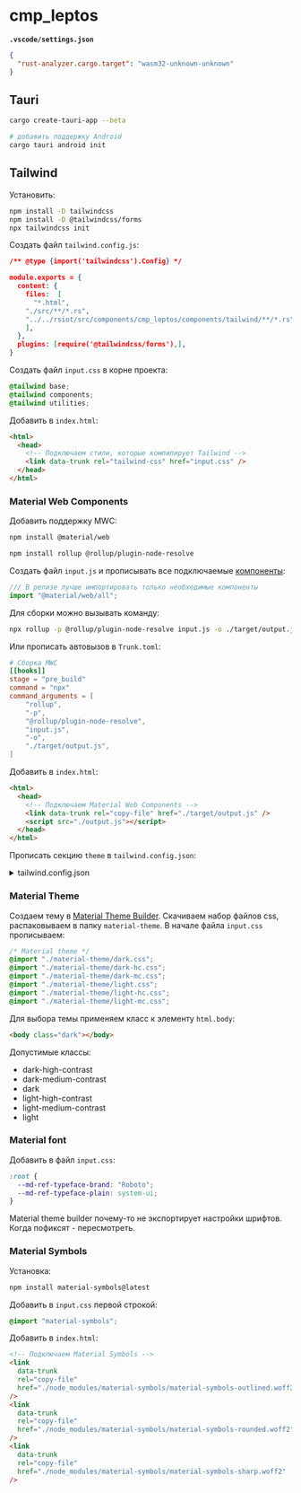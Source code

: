 # cmp_leptos

**`.vscode/settings.json`**

```json
{
  "rust-analyzer.cargo.target": "wasm32-unknown-unknown"
}
```

## Tauri

```bash
cargo create-tauri-app --beta

# добавить поддержку Android
cargo tauri android init
```

## Tailwind

Установить:

```bash
npm install -D tailwindcss
npm install -D @tailwindcss/forms
npx tailwindcss init
```

Создать файл `tailwind.config.js`:

```json
/** @type {import('tailwindcss').Config} */

module.exports = {
  content: {
    files:  [
      "*.html",
    "./src/**/*.rs",
    "../../rsiot/src/components/cmp_leptos/components/tailwind/**/*.rs"
    ],
  },
  plugins: [require('@tailwindcss/forms'),],
}
```

Создать файл `input.css` в корне проекта:

```css
@tailwind base;
@tailwind components;
@tailwind utilities;
```

Добавить в `index.html`:

```html
<html>
  <head>
    <!-- Подключаем стили, которые компилирует Tailwind -->
    <link data-trunk rel="tailwind-css" href="input.css" />
  </head>
</html>
```

### Material Web Components

Добавить поддержку MWC:

```bash
npm install @material/web
```

```bash
npm install rollup @rollup/plugin-node-resolve
```

Создать файл `input.js` и прописывать все подключаемые [компоненты](https://material-web.dev):

```js
/// В релизе лучше импортировать только необходимые компоненты
import "@material/web/all";
```

Для сборки можно вызывать команду:

```bash
npx rollup -p @rollup/plugin-node-resolve input.js -o ./target/output.js
```

Или прописать автовызов в `Trunk.toml`:

```toml
# Сборка MWC
[[hooks]]
stage = "pre_build"
command = "npx"
command_arguments = [
    "rollup",
    "-p",
    "@rollup/plugin-node-resolve",
    "input.js",
    "-o",
    "./target/output.js",
]
```

Добавить в `index.html`:

```html
<html>
  <head>
    <!-- Подключаем Material Web Components -->
    <link data-trunk rel="copy-file" href="./target/output.js" />
    <script src="./output.js"></script>
  </head>
</html>
```

Прописать секцию `theme` в `tailwind.config.json`:

<details>
<summary> tailwind.config.json </summary>

```json
module.exports = {
  content: {
    files:  [...],
  },
  plugins: [...],
  theme: {
    extend: {
      colors: {
        primary: "var(--md-sys-color-primary)",
        "surface-tint": "var(--md-sys-color-surface-tint)",
        "on-primary": "var(--md-sys-color-on-primary)",
        "primary-container": "var(--md-sys-color-primary-container)",
        "on-primary-container": "var(--md-sys-color-on-primary-container)",
        secondary: "var(--md-sys-color-secondary)",
        "on-secondary": "var(--md-sys-color-on-secondary)",
        "secondary-container": "var(--md-sys-color-secondary-container)",
        "on-secondary-container": "var(--md-sys-color-on-secondary-container)",
        tertiary: "var(--md-sys-color-tertiary)",
        "on-tertiary": "var(--md-sys-color-on-tertiary)",
        "tertiary-container": "var(--md-sys-color-tertiary-container)",
        "on-tertiary-container": "var(--md-sys-color-on-tertiary-container)",
        error: "var(--md-sys-color-error)",
        "on-error": "var(--md-sys-color-on-error)",
        "error-container": "var(--md-sys-color-error-container)",
        "on-error-container": "var(--md-sys-color-on-error-container)",
        background: "var(--md-sys-color-background)",
        "on-background": "var(--md-sys-color-on-background)",
        surface: "var(--md-sys-color-surface)",
        "on-surface": "var(--md-sys-color-on-surface)",
        "surface-variant": "var(--md-sys-color-surface-variant)",
        "on-surface-variant": "var(--md-sys-color-on-surface-variant)",
        outline: "var(--md-sys-color-outline)",
        "outline-variant": "var(--md-sys-color-outline-variant)",
        shadow: "var(--md-sys-color-shadow)",
        scrim: "var(--md-sys-color-scrim)",
        "inverse-surface": "var(--md-sys-color-inverse-surface)",
        "inverse-on-surface": "var(--md-sys-color-inverse-on-surface)",
        "inverse-primary": "var(--md-sys-color-inverse-primary)",
        "primary-fixed": "var(--md-sys-color-primary-fixed)",
        "on-primary-fixed": "var(--md-sys-color-on-primary-fixed)",
        "primary-fixed-dim": "var(--md-sys-color-primary-fixed-dim)",
        "on-primary-fixed-variant":
          "var(--md-sys-color-on-primary-fixed-variant)",
        "secondary-fixed": "var(--md-sys-color-secondary-fixed)",
        "on-secondary-fixed": "var(--md-sys-color-on-secondary-fixed)",
        "secondary-fixed-dim": "var(--md-sys-color-secondary-fixed-dim)",
        "on-secondary-fixed-variant":
          "var(--md-sys-color-on-secondary-fixed-variant)",
        "tertiary-fixed": "var(--md-sys-color-tertiary-fixed)",
        "on-tertiary-fixed": "var(--md-sys-color-on-tertiary-fixed)",
        "tertiary-fixed-dim": "var(--md-sys-color-tertiary-fixed-dim)",
        "on-tertiary-fixed-variant":
          "var(--md-sys-color-on-tertiary-fixed-variant)",
        "surface-dim": "var(--md-sys-color-surface-dim)",
        "surface-bright": "var(--md-sys-color-surface-bright)",
        "surface-container-lowest":
          "var(--md-sys-color-surface-container-lowest)",
        "surface-container-low": "var(--md-sys-color-surface-container-low)",
        "surface-container": "var(--md-sys-color-surface-container)",
        "surface-container-high": "var(--md-sys-color-surface-container-high)",
        "surface-container-highest":
          "var(--md-sys-color-surface-container-highest)",
        "custom-color1-color": "var(--md-extended-color-custom-color1-color)",
        "custom-color1-on-color":
          "var(--md-extended-color-custom-color1-on-color)",
        "custom-color1-color-container":
          "var(--md-extended-color-custom-color1-color-container)",
        "custom-color1-on-color-container":
          "var(--md-extended-color-custom-color1-on-color-container)",
        "custom-color2-color": "var(--md-extended-color-custom-color2-color)",
        "custom-color2-on-color":
          "var(--md-extended-color-custom-color2-on-color)",
        "custom-color2-color-container":
          "var(--md-extended-color-custom-color2-color-container)",
        "custom-color2-on-color-container":
          "var(--md-extended-color-custom-color2-on-color-container)",
        "custom-color3-color": "var(--md-extended-color-custom-color3-color)",
        "custom-color3-on-color":
          "var(--md-extended-color-custom-color3-on-color)",
        "custom-color3-color-container":
          "var(--md-extended-color-custom-color3-color-container)",
        "color3-on-color-container":
          "var(--md-extended-color-custom-color3-on-color-container)",
      },
    },
  },
}
```

</details>

### Material Theme

Создаем тему в [Material Theme Builder](https://material-foundation.github.io/material-theme-builder/).
Скачиваем набор файлов css, распаковываем в папку `material-theme`. В начале файла `input.css` прописываем:

```css
/* Material theme */
@import "./material-theme/dark.css";
@import "./material-theme/dark-hc.css";
@import "./material-theme/dark-mc.css";
@import "./material-theme/light.css";
@import "./material-theme/light-hc.css";
@import "./material-theme/light-mc.css";
```

Для выбора темы применяем класс к элементу `html.body`:

```html
<body class="dark"></body>
```

Допустимые классы:

- dark-high-contrast
- dark-medium-contrast
- dark
- light-high-contrast
- light-medium-contrast
- light

### Material font

Добавить в файл `input.css`:

```css
:root {
  --md-ref-typeface-brand: "Roboto";
  --md-ref-typeface-plain: system-ui;
}
```

Material theme builder почему-то не экспортирует настройки шрифтов. Когда пофиксят - пересмотреть.

### Material Symbols

Установка:

```bash
npm install material-symbols@latest
```

Добавить в `input.css` первой строкой:

```css
@import "material-symbols";
```

Добавить в `index.html`:

```html
<!-- Подключаем Material Symbols -->
<link
  data-trunk
  rel="copy-file"
  href="./node_modules/material-symbols/material-symbols-outlined.woff2"
/>
<link
  data-trunk
  rel="copy-file"
  href="./node_modules/material-symbols/material-symbols-rounded.woff2"
/>
<link
  data-trunk
  rel="copy-file"
  href="./node_modules/material-symbols/material-symbols-sharp.woff2"
/>
```
